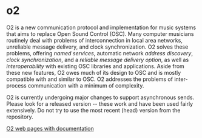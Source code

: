 # o2
O2 is a new communication protocol and implementation
for music systems that aims to replace Open Sound Control
(OSC). Many computer musicians routinely deal with
problems of interconnection in local area networks, unreliable
message delivery, and clock synchronization. O2
solves these problems, offering *named services*, automatic
network *address discovery*, *clock synchronization*, and
a *reliable message delivery option*, as well as *interoperability*
with existing OSC libraries and applications.
Aside from these new features, O2 owes much of its design
to OSC and is mostly compatible with and similar to
OSC. O2 addresses the problems of inter-process communication
with a minimum of complexity.

O2 is currently undergoing major changes to support asynchronous
sends. Please look for a released version -- these work and have been
used fairly extensively. Do not try to use the most recent (head)
version from the repository.

[O2 web pages with documentation](https://rbdannenberg.github.io/o2/)
